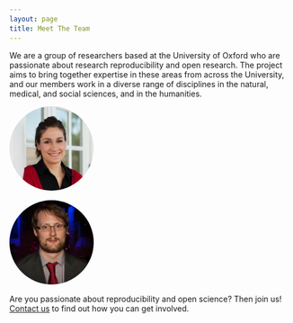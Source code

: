 ```yaml
---
layout: page
title: Meet The Team
---
```


We are a group of researchers based at the University of Oxford who are passionate about research reproducibility and open research. The project aims to bring together expertise in these areas from across the University, and our members work in a diverse range of disciplines in the natural, medical, and social sciences, and in the humanities.


<div class="container">

<div class="row">

<div class="col-lg-6">

<a href="laura-fortunato.md"><img src="img/profile-pic_laura-fortunato.jpg" style="border-radius: 50%;
    width: 150px;
    height: 150px;"/></a>

</div>


<div class="col-lg-6">

<a href="martin-john-hadley"><img src="img/profile-pic_martin-john-hadley.jpg" style="border-radius: 50%;
    width: 150px;
    height: 150px;"/></a>

</div>


</div>

</div>


Are you passionate about reproducibility and open science? Then join us! [Contact us](http://rroxford.github.io/contact) to find out how you can get involved.